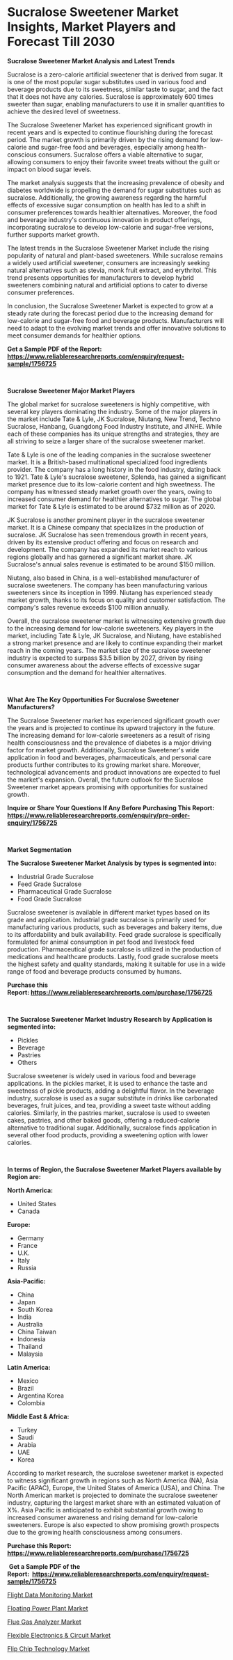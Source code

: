 <p><h1>Sucralose Sweetener Market Insights, Market Players and Forecast Till 2030</h1></p><p><strong>Sucralose Sweetener Market Analysis and Latest Trends</strong></p>
<p><p>Sucralose is a zero-calorie artificial sweetener that is derived from sugar. It is one of the most popular sugar substitutes used in various food and beverage products due to its sweetness, similar taste to sugar, and the fact that it does not have any calories. Sucralose is approximately 600 times sweeter than sugar, enabling manufacturers to use it in smaller quantities to achieve the desired level of sweetness.</p><p>The Sucralose Sweetener Market has experienced significant growth in recent years and is expected to continue flourishing during the forecast period. The market growth is primarily driven by the rising demand for low-calorie and sugar-free food and beverages, especially among health-conscious consumers. Sucralose offers a viable alternative to sugar, allowing consumers to enjoy their favorite sweet treats without the guilt or impact on blood sugar levels.</p><p>The market analysis suggests that the increasing prevalence of obesity and diabetes worldwide is propelling the demand for sugar substitutes such as sucralose. Additionally, the growing awareness regarding the harmful effects of excessive sugar consumption on health has led to a shift in consumer preferences towards healthier alternatives. Moreover, the food and beverage industry's continuous innovation in product offerings, incorporating sucralose to develop low-calorie and sugar-free versions, further supports market growth.</p><p>The latest trends in the Sucralose Sweetener Market include the rising popularity of natural and plant-based sweeteners. While sucralose remains a widely used artificial sweetener, consumers are increasingly seeking natural alternatives such as stevia, monk fruit extract, and erythritol. This trend presents opportunities for manufacturers to develop hybrid sweeteners combining natural and artificial options to cater to diverse consumer preferences.</p><p>In conclusion, the Sucralose Sweetener Market is expected to grow at a steady rate during the forecast period due to the increasing demand for low-calorie and sugar-free food and beverage products. Manufacturers will need to adapt to the evolving market trends and offer innovative solutions to meet consumer demands for healthier options.</p></p>
<p><strong>Get a Sample PDF of the Report:&nbsp; <a href="https://www.reliableresearchreports.com/enquiry/request-sample/1756725">https://www.reliableresearchreports.com/enquiry/request-sample/1756725</a></strong></p>
<p>&nbsp;</p>
<p><strong>Sucralose Sweetener Major Market Players</strong></p>
<p><p>The global market for sucralose sweeteners is highly competitive, with several key players dominating the industry. Some of the major players in the market include Tate & Lyle, JK Sucralose, Niutang, New Trend, Techno Sucralose, Hanbang, Guangdong Food Industry Institute, and JINHE. While each of these companies has its unique strengths and strategies, they are all striving to seize a larger share of the sucralose sweetener market.</p><p>Tate & Lyle is one of the leading companies in the sucralose sweetener market. It is a British-based multinational specialized food ingredients provider. The company has a long history in the food industry, dating back to 1921. Tate & Lyle's sucralose sweetener, Splenda, has gained a significant market presence due to its low-calorie content and high sweetness. The company has witnessed steady market growth over the years, owing to increased consumer demand for healthier alternatives to sugar. The global market for Tate & Lyle is estimated to be around $732 million as of 2020.</p><p>JK Sucralose is another prominent player in the sucralose sweetener market. It is a Chinese company that specializes in the production of sucralose. JK Sucralose has seen tremendous growth in recent years, driven by its extensive product offering and focus on research and development. The company has expanded its market reach to various regions globally and has garnered a significant market share. JK Sucralose's annual sales revenue is estimated to be around $150 million.</p><p>Niutang, also based in China, is a well-established manufacturer of sucralose sweeteners. The company has been manufacturing various sweeteners since its inception in 1999. Niutang has experienced steady market growth, thanks to its focus on quality and customer satisfaction. The company's sales revenue exceeds $100 million annually.</p><p>Overall, the sucralose sweetener market is witnessing extensive growth due to the increasing demand for low-calorie sweeteners. Key players in the market, including Tate & Lyle, JK Sucralose, and Niutang, have established a strong market presence and are likely to continue expanding their market reach in the coming years. The market size of the sucralose sweetener industry is expected to surpass $3.5 billion by 2027, driven by rising consumer awareness about the adverse effects of excessive sugar consumption and the demand for healthier alternatives.</p></p>
<p>&nbsp;</p>
<p><strong>What Are The Key Opportunities For Sucralose Sweetener Manufacturers?</strong></p>
<p><p>The Sucralose Sweetener market has experienced significant growth over the years and is projected to continue its upward trajectory in the future. The increasing demand for low-calorie sweeteners as a result of rising health consciousness and the prevalence of diabetes is a major driving factor for market growth. Additionally, Sucralose Sweetener's wide application in food and beverages, pharmaceuticals, and personal care products further contributes to its growing market share. Moreover, technological advancements and product innovations are expected to fuel the market's expansion. Overall, the future outlook for the Sucralose Sweetener market appears promising with opportunities for sustained growth.</p></p>
<p><strong>Inquire or Share Your Questions If Any Before Purchasing This Report: <a href="https://www.reliableresearchreports.com/enquiry/pre-order-enquiry/1756725">https://www.reliableresearchreports.com/enquiry/pre-order-enquiry/1756725</a></strong></p>
<p>&nbsp;</p>
<p><strong>Market Segmentation</strong></p>
<p><strong>The Sucralose Sweetener Market Analysis by types is segmented into:</strong></p>
<p><ul><li>Industrial Grade Sucralose</li><li>Feed Grade Sucralose</li><li>Pharmaceutical Grade Sucralose</li><li>Food Grade Sucralose</li></ul></p>
<p><p>Sucralose sweetener is available in different market types based on its grade and application. Industrial grade sucralose is primarily used for manufacturing various products, such as beverages and bakery items, due to its affordability and bulk availability. Feed grade sucralose is specifically formulated for animal consumption in pet food and livestock feed production. Pharmaceutical grade sucralose is utilized in the production of medications and healthcare products. Lastly, food grade sucralose meets the highest safety and quality standards, making it suitable for use in a wide range of food and beverage products consumed by humans.</p></p>
<p><strong>Purchase this Report:&nbsp;<a href="https://www.reliableresearchreports.com/purchase/1756725">https://www.reliableresearchreports.com/purchase/1756725</a></strong></p>
<p>&nbsp;</p>
<p><strong>The Sucralose Sweetener Market Industry Research by Application is segmented into:</strong></p>
<p><ul><li>Pickles</li><li>Beverage</li><li>Pastries</li><li>Others</li></ul></p>
<p><p>Sucralose sweetener is widely used in various food and beverage applications. In the pickles market, it is used to enhance the taste and sweetness of pickle products, adding a delightful flavor. In the beverage industry, sucralose is used as a sugar substitute in drinks like carbonated beverages, fruit juices, and tea, providing a sweet taste without adding calories. Similarly, in the pastries market, sucralose is used to sweeten cakes, pastries, and other baked goods, offering a reduced-calorie alternative to traditional sugar. Additionally, sucralose finds application in several other food products, providing a sweetening option with lower calories.</p></p>
<p>&nbsp;</p>
<p><strong>In terms of Region, the Sucralose Sweetener Market Players available by Region are:</strong></p>
<p>
    <p> <strong> North America: </strong>
        <ul>
            <li>United States</li>
            <li>Canada</li>
        </ul>
        </p> 
    <p> <strong> Europe: </strong>
        <ul>
            <li>Germany</li>
            <li>France</li>
            <li>U.K.</li>
            <li>Italy</li>
            <li>Russia</li>
        </ul>
        </p> 
    <p> <strong> Asia-Pacific: </strong>
        <ul>
            <li>China</li>
            <li>Japan</li>
            <li>South Korea</li>
            <li>India</li>
            <li>Australia</li>
            <li>China Taiwan</li>
            <li>Indonesia</li>
            <li>Thailand</li>
            <li>Malaysia</li>
        </ul>
        </p> 
    <p> <strong> Latin America: </strong>
        <ul>
            <li>Mexico</li>
            <li>Brazil</li>
            <li>Argentina Korea</li>
            <li>Colombia</li>
        </ul>
        </p> 
    <p> <strong> Middle East & Africa: </strong>
        <ul>
            <li>Turkey</li>
            <li>Saudi</li>
            <li>Arabia</li>
            <li>UAE</li>
            <li>Korea</li>
        </ul>
    </p>
    </p>
<p><p>According to market research, the sucralose sweetener market is expected to witness significant growth in regions such as North America (NA), Asia Pacific (APAC), Europe, the United States of America (USA), and China. The North American market is projected to dominate the sucralose sweetener industry, capturing the largest market share with an estimated valuation of X%. Asia Pacific is anticipated to exhibit substantial growth owing to increased consumer awareness and rising demand for low-calorie sweeteners. Europe is also expected to show promising growth prospects due to the growing health consciousness among consumers.</p></p>
<p><strong>Purchase this Report: <a href="https://www.reliableresearchreports.com/purchase/1756725">https://www.reliableresearchreports.com/purchase/1756725</a></strong></p>
<p>&nbsp;<strong>Get a Sample PDF of the Report:&nbsp;&nbsp;<a href="https://www.reliableresearchreports.com/enquiry/request-sample/1756725">https://www.reliableresearchreports.com/enquiry/request-sample/1756725</a></strong></p>
<p><strong></strong></p>
<p><p><a href="https://medium.com/@leliajewess/flight-data-monitoring-market-size-reveals-the-best-marketing-channels-in-global-industry-9b682fbc0d0b">Flight Data Monitoring Market</a></p><p><a href="https://medium.com/@reportprime04/floating-power-plant-market-research-report-its-history-and-forecast-2023-to-2030-05e478dc84e2">Floating Power Plant Market</a></p><p><a href="https://medium.com/@andrewhills1925/flue-gas-analyzer-market-research-report-its-history-and-forecast-2023-to-2030-9d82039e8e0a">Flue Gas Analyzer Market</a></p><p><a href="https://medium.com/@waltercruz6g/flexible-electronics-amp-circuit-market-exploring-market-share-market-trends-and-future-growth-2044f9040744">Flexible Electronics & Circuit Market</a></p><p><a href="https://medium.com/@seanhunt765/flip-chip-technology-market-size-cagr-trends-2024-2030-17924c815602">Flip Chip Technology Market</a></p></p>